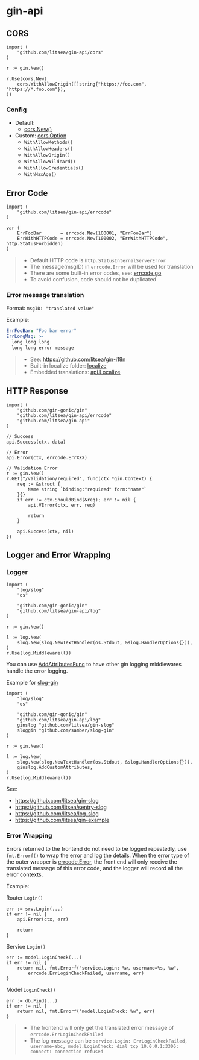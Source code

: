 # gin-api

## CORS

```golang
import (
	"github.com/litsea/gin-api/cors"
)

r := gin.New()

r.Use(cors.New(
	cors.WithAllowOrigin([]string{"https://foo.com", "https://*.foo.com"}),
))
```

### Config

* Default:
  * [cors.New()](cors/middleware.go)
* Custom: [cors.Option](cors/option.go)
  * `WithAllowMethods()`
  * `WithAllowHeaders()`
  * `WithAllowOrigin()`
  * `WithAllowWildcard()`
  * `WithAllowCredentials()`
  * `WithMaxAge()`

## Error Code

```golang
import (
	"github.com/litsea/gin-api/errcode"
)

var (
	ErrFooBar       = errcode.New(100001, "ErrFooBar")
	ErrWithHTTPCode = errcode.New(100002, "ErrWithHTTPCode", http.StatusForbidden)
)
```

> * Default HTTP code is `http.StatusInternalServerError`
> * The message(msgID) in `errcode.Error` will be used for translation
> * There are some built-in error codes, see: [errcode.go](errcode/errcode.go)
> * To avoid confusion, code should not be duplicated

### Error message translation

Format: `msgID: "translated value"`

Example:

```yaml
ErrFooBar: "Foo bar error"
ErrLongMsg: >-
  long long long
  long long error message
```

> * See: https://github.com/litsea/gin-i18n
> * Built-in localize folder: [localize](localize)
> * Embedded translations: [api.Localize](api.go),

## HTTP Response

```golang
import (
	"github.com/gin-gonic/gin"
	"github.com/litsea/gin-api/errcode"
	"github.com/litsea/gin-api"
)

// Success
api.Success(ctx, data)

// Error
api.Error(ctx, errcode.ErrXXX)

// Validation Error
r := gin.New()
r.GET("/validation/required", func(ctx *gin.Context) {
	req := &struct {
		Name string `binding:"required" form:"name"`
	}{}
	if err := ctx.ShouldBind(&req); err != nil {
		api.VError(ctx, err, req)

		return
	}

	api.Success(ctx, nil)
})
```

## Logger and Error Wrapping

### Logger

```golang
import (
	"log/slog"
	"os"

	"github.com/gin-gonic/gin"
	"github.com/litsea/gin-api/log"
)

r := gin.New()

l := log.New(
	slog.New(slog.NewTextHandler(os.Stdout, &slog.HandlerOptions{})),
)
r.Use(log.Middleware(l))
```

You can use [AddAttributesFunc](log/log.go) to have other gin logging middlewares handle the error logging.

Example for [slog-gin](https://github.com/samber/slog-gin)

```golang
import (
	"log/slog"
	"os"

	"github.com/gin-gonic/gin"
	"github.com/litsea/gin-api/log"
	ginslog "github.com/litsea/gin-slog"
	sloggin "github.com/samber/slog-gin"
)

r := gin.New()

l := log.New(
	slog.New(slog.NewTextHandler(os.Stdout, &slog.HandlerOptions{})),
	ginslog.AddCustomAttributes,
)
r.Use(log.Middleware(l))
```

See:

* https://github.com/litsea/gin-slog
* https://github.com/litsea/sentry-slog
* https://github.com/litsea/log-slog
* https://github.com/litsea/gin-example

### Error Wrapping

Errors returned to the frontend do not need to be logged repeatedly, use `fmt.Errorf()` to wrap the error and log the details. When the error type of the outer wrapper is [errcode.Error](errcode/errcode.go), the front end will only receive the translated message of this error code, and the logger will record all the error contexts.

Example:

Router `Login()`

```golang
err := srv.Login(...)
if err != nil {
	api.Error(ctx, err)

	return
}
```

Service `Login()`

```golang
err := model.LoginCheck(...)
if err != nil {
	return nil, fmt.Errorf("service.Login: %w, username=%s, %w",
		errcode.ErrLoginCheckFailed, username, err)
}
```

Model `LoginCheck()`

```golang
err := db.Find(...)
if err != nil {
	return nil, fmt.Errorf("model.LoginCheck: %w", err)
}
```

> * The frontend will only get the translated error message of `errcode.ErrLoginCheckFailed`
> * The log message can be `service.Login: ErrLoginCheckFailed, username=abc, model.LoginCheck: dial tcp 10.0.0.1:3306: connect: connection refused`
